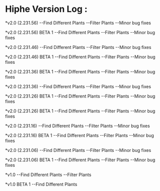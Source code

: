 # Hiphe Version Log :

*v2.0 (2.231.56)
--Find Different Plants
--Filter Plants
--Minor bug fixes

*v2.0 (2.231.56) BETA 1
--Find Different Plants
--Filter Plants
--Minor bug fixes

*v2.0 (2.231.46)
--Find Different Plants
--Filter Plants
--Minor bug fixes

*v2.0 (2.231.46) BETA 1
--Find Different Plants
--Filter Plants
--Minor bug fixes

*v2.0 (2.231.36) BETA 1
--Find Different Plants
--Filter Plants
--Minor bug fixes

*v2.0 (2.231.36)
--Find Different Plants
--Filter Plants
--Minor bug fixes

*v2.0 (2.231.26) BETA 1
--Find Different Plants
--Filter Plants
--Minor bug fixes

*v2.0 (2.231.26) BETA 1
--Find Different Plants
--Filter Plants
--Minor bug fixes

*v2.0 (2.231.16)
--Find Different Plants
--Filter Plants
--Minor bug fixes

*v2.0 (2.231.16) BETA 1
--Find Different Plants
--Filter Plants
--Minor bug fixes

*v2.0 (2.231.06)
--Find Different Plants
--Filter Plants
--Minor bug fixes

*v2.0 (2.231.06) BETA 1
--Find Different Plants
--Filter Plants
--Minor bug fixes

*v1.0
--Find Different Plants
--Filter Plants

*v1.0 BETA 1
--Find Different Plants
